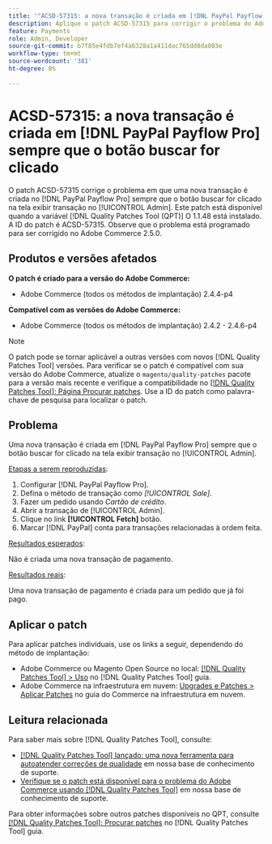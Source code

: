 ```yaml
---
title: '"ACSD-57315: a nova transação é criada em [!DNL PayPal Payflow Pro] sempre que o botão buscar for clicado'''
description: Aplique o patch ACSD-57315 para corrigir o problema do Adobe Commerce em que uma nova transação é criada no [!DNL PayPal Payflow Pro] sempre que o botão buscar for clicado na tela exibir transação no [!UICONTROL Admin].
feature: Payments
role: Admin, Developer
source-git-commit: b7f85e4fdb7ef4a6328a1a411dac765dd8da083e
workflow-type: tm+mt
source-wordcount: '381'
ht-degree: 0%

---
```


# ACSD-57315: a nova transação é criada em [!DNL PayPal Payflow Pro] sempre que o botão buscar for clicado

O patch ACSD-57315 corrige o problema em que uma nova transação é criada no [!DNL PayPal Payflow Pro] sempre que o botão buscar for clicado na tela exibir transação no [!UICONTROL Admin]. Este patch está disponível quando a variável [!DNL Quality Patches Tool (QPT)] O 1.1.48 está instalado. A ID do patch é ACSD-57315. Observe que o problema está programado para ser corrigido no Adobe Commerce 2.5.0.

## Produtos e versões afetados

**O patch é criado para a versão do Adobe Commerce:**

* Adobe Commerce (todos os métodos de implantação) 2.4.4-p4

**Compatível com as versões do Adobe Commerce:**

* Adobe Commerce (todos os métodos de implantação) 2.4.2 - 2.4.6-p4

>[!NOTE]
>
>O patch pode se tornar aplicável a outras versões com novos [!DNL Quality Patches Tool] versões. Para verificar se o patch é compatível com sua versão do Adobe Commerce, atualize o `magento/quality-patches` pacote para a versão mais recente e verifique a compatibilidade no [[!DNL Quality Patches Tool]: Página Procurar patches](https://experienceleague.adobe.com/tools/commerce-quality-patches/index.html). Use a ID do patch como palavra-chave de pesquisa para localizar o patch.

## Problema

Uma nova transação é criada em [!DNL PayPal Payflow Pro] sempre que o botão buscar for clicado na tela exibir transação no [!UICONTROL Admin].

<u>Etapas a serem reproduzidas</u>:

1. Configurar [!DNL PayPal Payflow Pro].
1. Defina o método de transação como *[!UICONTROL Sale]*.
1. Fazer um pedido usando *Cartão de crédito*.
1. Abrir a transação de [!UICONTROL Admin].
1. Clique no link **[!UICONTROL Fetch]** botão.
1. Marcar [!DNL PayPal] conta para transações relacionadas à ordem feita.

<u>Resultados esperados</u>:

Não é criada uma nova transação de pagamento.

<u>Resultados reais</u>:

Uma nova transação de pagamento é criada para um pedido que já foi pago.

## Aplicar o patch

Para aplicar patches individuais, use os links a seguir, dependendo do método de implantação:

* Adobe Commerce ou Magento Open Source no local: [[!DNL Quality Patches Tool] > Uso](https://experienceleague.adobe.com/docs/commerce-operations/tools/quality-patches-tool/usage.html) no [!DNL Quality Patches Tool] guia.
* Adobe Commerce na infraestrutura em nuvem: [Upgrades e Patches > Aplicar Patches](https://experienceleague.adobe.com/docs/commerce-cloud-service/user-guide/develop/upgrade/apply-patches.html) no guia do Commerce na infraestrutura em nuvem.

## Leitura relacionada

Para saber mais sobre [!DNL Quality Patches Tool], consulte:

* [[!DNL Quality Patches Tool] lançado: uma nova ferramenta para autoatender correções de qualidade](/help/announcements/adobe-commerce-announcements/magento-quality-patches-released-new-tool-to-self-serve-quality-patches.md) em nossa base de conhecimento de suporte.
* [Verifique se o patch está disponível para o problema do Adobe Commerce usando [!DNL Quality Patches Tool]](/help/support-tools/patches-available-in-qpt-tool/check-patch-for-magento-issue-with-magento-quality-patches.md) em nossa base de conhecimento de suporte.

Para obter informações sobre outros patches disponíveis no QPT, consulte [[!DNL Quality Patches Tool]: Procurar patches](https://experienceleague.adobe.com/tools/commerce-quality-patches/index.html) no [!DNL Quality Patches Tool] guia.
